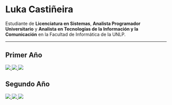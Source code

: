 # Luka Castiñeira

Estudiante de **Licenciatura en Sistemas**, **Analista Programador Universitario** y **Analista en Tecnologías de la Información y la Comunicación** en la Facultad de Informática de la UNLP.

---

## Primer Año

<p>
  <a href="https://github.com/Lukacastineira/CADP-">
    <img src="https://github-readme-stats.vercel.app/api/pin/?username=Lukacastineira&repo=CADP-&theme=dark_high_contrast&border_color=ff0000&bg_color=000000">
  </a>
  <a href="https://github.com/Lukacastineira/Arquitectura-de-Computadoras">
    <img src="https://github-readme-stats.vercel.app/api/pin/?username=Lukacastineira&repo=Arquitectura-de-Computadoras&theme=dark_high_contrast&border_color=ff0000&bg_color=000000">
  </a>
  <a href="https://github.com/Lukacastineira/Taller-de-Programacion">
    <img src="https://github-readme-stats.vercel.app/api/pin/?username=Lukacastineira&repo=Taller-de-Programacion&theme=dark_high_contrast&border_color=ff0000&bg_color=000000">
  </a>
</p>

## Segundo Año

<p>
  <a href="https://github.com/Lukacastineira/AYED">
    <img src="https://github-readme-stats.vercel.app/api/pin/?username=Lukacastineira&repo=AYED&theme=dark_high_contrast&border_color=ff0000&bg_color=000000">
  </a>
  <a href="https://github.com/Lukacastineira/Seminario-JS">
    <img src="https://github-readme-stats.vercel.app/api/pin/?username=Lukacastineira&repo=Seminario-JS&theme=dark_high_contrast&border_color=ff0000&bg_color=000000">
  </a>
  <a href="https://github.com/Lukacastineira/FOD">
    <img src="https://github-readme-stats.vercel.app/api/pin/?username=Lukacastineira&repo=FOD&theme=dark_high_contrast&border_color=ff0000&bg_color=000000">
  </a>
</p>

